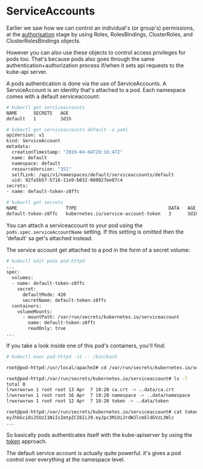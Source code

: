 # ServiceAccounts

Earlier we saw how we can control an individual's (or group's) permissions, at the [authorisation](https://kubernetes.io/docs/reference/access-authn-authz/controlling-access/) stage by using Roles, RolesBindings, ClusterRoles, and ClusterRolesBindings objects.

However you can also use these objects to control access privileges for pods too. That's because pods also goes through the same authentication+authorization process if/when it sets api requests to the kube-api server. 

A pods authentication is done via the use of ServiceAccounts. A ServiceAccount is an identity that's attached to a pod. Each namespace comes with a default serviceaccount:

```bash
# kubectl get serviceaccounts
NAME      SECRETS   AGE
default   1         3d1h

# kubectl get serviceaccounts default -o yaml
apiVersion: v1
kind: ServiceAccount
metadata:
  creationTimestamp: "2019-04-04T20:16:47Z"
  name: default
  namespace: default
  resourceVersion: "351"
  selfLink: /api/v1/namespaces/default/serviceaccounts/default
  uid: 92fa5b57-5716-11e9-b032-080027ee87c4
secrets:
- name: default-token-z8ffc

# kubectl get secrets
NAME                  TYPE                                  DATA   AGE
default-token-z8ffc   kubernetes.io/service-account-token   3      3d1h

```


You can attach a serviceaccount to your pod using the `pods.spec.serviceAccountName` setting. If this setting is omitted then the 'default' sa get's attached instead.

The service account get attached to a pod in the form of a secret volume:

```bash
# kubectl edit pods pod-httpd
...
spec:
  volumes:
  - name: default-token-z8ffc
    secret:
      defaultMode: 420
      secretName: default-token-z8ffc
  containers:
    volumeMounts:
      - mountPath: /var/run/secrets/kubernetes.io/serviceaccount
        name: default-token-z8ffc
        readOnly: true
...

```

If you take a look inside one of this pod's containers, you'll find:

```bash
# kubectl exec pod-httpd -it -- /bin/bash

root@pod-httpd:/usr/local/apache2# cd /var/run/secrets/kubernetes.io/serviceaccount

root@pod-httpd:/var/run/secrets/kubernetes.io/serviceaccount# ls -l
total 0
lrwxrwxrwx 1 root root 13 Apr  7 18:20 ca.crt -> ..data/ca.crt
lrwxrwxrwx 1 root root 16 Apr  7 18:20 namespace -> ..data/namespace
lrwxrwxrwx 1 root root 12 Apr  7 18:20 token -> ..data/token

root@pod-httpd:/var/run/secrets/kubernetes.io/serviceaccount# cat token
eyJhbGciOiJSUzI1NiIsImtpZCI6IiJ9.eyJpc3MiOiJrdWJlcm5ldGVzL3Nlc
...
```

So basically pods authenticates itself with the kube-apiserver by using the [token](https://kubernetes.io/docs/reference/access-authn-authz/authentication/#static-token-file) approach. 

The default service account is actually quite powerful. it's gives a pod control over everything at the namespace level. 
